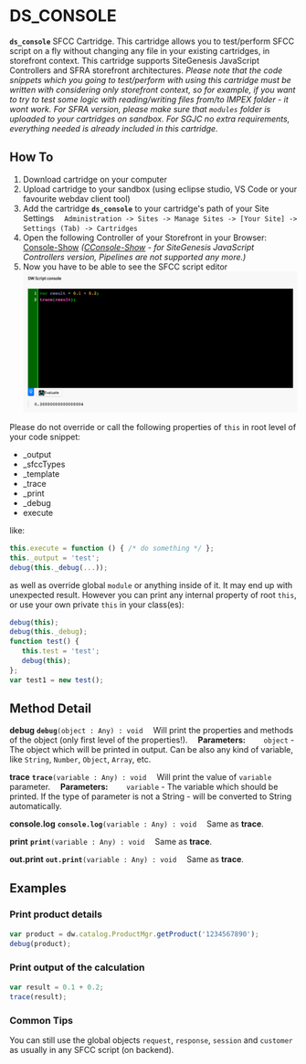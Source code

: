 
# DS_CONSOLE

**`ds_console`** SFCC Cartridge.
This cartridge allows you to test/perform SFCC script on a fly without changing any file in your existing cartridges, in storefront context.
This cartridge supports SiteGenesis JavaScript Controllers and SFRA storefront architectures.
*Please note that the code snippets which you going to test/perform with using this cartridge must be written with considering only storefront context, so for example, if you want to try to test some logic with reading/writing files from/to IMPEX folder - it wont work.*
*For SFRA version, please make sure that `modules` folder is uploaded to your cartridges on sandbox.*
*For SGJC no extra requirements, everything needed is already included in this cartridge.*

## How To
1. Download cartridge on your computer
2. Upload cartridge to your sandbox (using eclipse studio, VS Code or your favourite webdav client tool)
3. Add the cartridge **`ds_console`** to your cartridge's path of your Site Settings
&emsp;`Administration -> Sites -> Manage Sites -> [Your Site] -> Settings (Tab) -> Cartridges`
4. Open the following Controller of your Storefront in your Browser: [Console-Show](https://{sandbox-host-name}/on/demandware.store/Sites-{site-id}-Site/default/Console-Show) *([CConsole-Show](https://{sandbox-host-name}/on/demandware.store/Sites-{site-id}-Site/default/CConsole-Show) - for SiteGenesis JavaScript Controllers version, Pipelines are not supported any more.)*
5. Now you have to be able to see the SFCC script editor
![SFCC Console Demo](https://github.com/Ivan-Melnyk/salesforce-b2c-commerce/raw/master/cartridges/ds_console/dsconsole_demo.png "SFCC Console Demo")

Please do not override or call the following properties of `this` in root level of your code snippet:
 - _output
 - _sfccTypes
 - _template
 - _trace
 - _print
 - _debug
 - execute

like:
```javascript
this.execute = function () { /* do something */ };
this._output = 'test';
debug(this._debug(...));
```
as well as override global `module` or anything inside of it.
It may end up with unexpected result.
However you can print any internal property of root `this`, or use your own private `this` in your class(es):
```javascript
debug(this);
debug(this._debug);
function test() {
   this.test = 'test';
   debug(this);
};
var test1 = new test();
```

## Method Detail
**debug**
**`debug`**`(object : Any) : void`
&emsp;Will print the properties and methods of the object (only first level of the properties!).
&emsp;**Parameters:**
&emsp;&emsp;`object` - The object which will be printed in output. Can be also any kind of variable, like `String`, `Number`, `Object`, `Array`, etc.

**trace**
**`trace`**`(variable : Any) : void`
&emsp;Will print the value of `variable` parameter.
&emsp;**Parameters:**
&emsp;&emsp;`variable` - The variable which should be printed. If the type of parameter is not a String - will be converted to String automatically.

**console.log**
**`console.log`**`(variable : Any) : void`
&emsp;Same as **trace**.

**print**
**`print`**`(variable : Any) : void`
&emsp;Same as **trace**.

**out.print**
**`out.print`**`(variable : Any) : void`
&emsp;Same as **trace**.

## Examples
### Print product details
```javascript
var product = dw.catalog.ProductMgr.getProduct('1234567890');
debug(product);
```

### Print output of the calculation
```javascript
var result = 0.1 + 0.2;
trace(result);
```

### Common Tips
You can still use the global objects `request`, `response`, `session` and `customer` as usually in any SFCC script (on backend).
